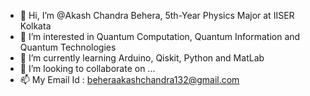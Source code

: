 - 👋 Hi, I’m @Akash Chandra Behera, 5th-Year Physics Major at IISER Kolkata
- 👀 I’m interested in Quantum Computation, Quantum Information and Quantum Technologies
- 🌱 I’m currently learning Arduino, Qiskit, Python and MatLab
- 💞️ I’m looking to collaborate on ...
- 📫 My Email Id : beheraakashchandra132@gmail.com

<!---
AkashCB2/AkashCB2 is a ✨ special ✨ repository because its `README.md` (this file) appears on your GitHub profile.
You can click the Preview link to take a look at your changes.
--->
